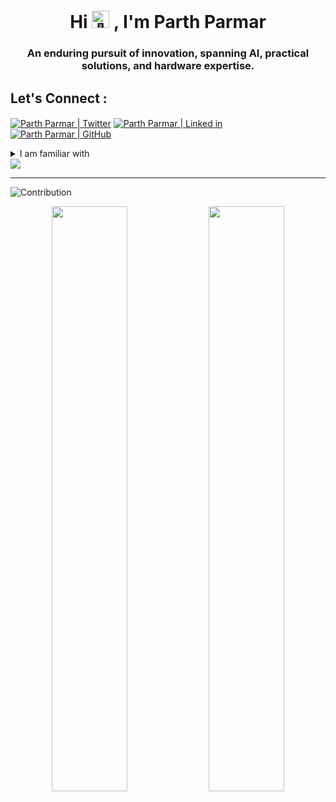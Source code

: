 <h1 align="center">Hi 
  <picture>
    <source srcset="https://fonts.gstatic.com/s/e/notoemoji/latest/1f44b_1f3fb/512.webp" type="image/webp">
    <img src="https://fonts.gstatic.com/s/e/notoemoji/latest/1f44b_1f3fb/512.gif" alt="👋" width="28" height="28">
  </picture>
  , I'm Parth Parmar
</h1>

<h3 align="center" >An enduring pursuit of innovation, spanning AI, practical solutions, and hardware expertise.</h3>


<h2 align="left">Let's Connect :</h2>
<p align="left">
<a href="https://twitter.com/Code_Parth" target="_blank"><img align="center" src="https://ziadoua.github.io/m3-Markdown-Badges/badges/Twitter/twitter2.svg" alt="Parth Parmar | Twitter"></img></a> 
<a href="https://linkedin.com/in/CodeParth" target="_blank"><img align="center" src="https://ziadoua.github.io/m3-Markdown-Badges/badges/LinkedIn/linkedin2.svg" alt="Parth Parmar | Linked in" /></a>
<a href="https://github.com/Code-Parth" target="_blank"><img align="center" src="https://ziadoua.github.io/m3-Markdown-Badges/badges/Github/github2.svg" alt="Parth Parmar | GitHub" /></a> 

<details>
  <summary>I am familiar with</summary>
  
  - <details>
      <summary>Cloud</summary>
        <div>
          <img src="https://ziadoua.github.io/m3-Markdown-Badges/badges/Cloudflare/cloudflare2.svg"> 
          <img src="https://ziadoua.github.io/m3-Markdown-Badges/badges/Netlify/netlify2.svg"> 
          <img src="https://ziadoua.github.io/m3-Markdown-Badges/badges/Vercel/vercel3.svg"> 
        </div>
    </details>
  
  - <details>
      <summary>Database</summary>
      <div>
        <img src="https://ziadoua.github.io/m3-Markdown-Badges/badges/MongoDB/mongodb2.svg"> 
        <img src="https://ziadoua.github.io/m3-Markdown-Badges/badges/Firebase/firebase2.svg"> 
        <img src="https://ziadoua.github.io/m3-Markdown-Badges/badges/Oracle/oracle2.svg"> 
        <img src="https://ziadoua.github.io/m3-Markdown-Badges/badges/PostgreSQL/postgresql2.svg"> 
        <img src="https://ziadoua.github.io/m3-Markdown-Badges/badges/Supabase/supabase2.svg"> 
      </div>
    </details>
    
  - <details>
      <summary>Design tools</summary>
      <div>
        <img src="https://ziadoua.github.io/m3-Markdown-Badges/badges/Figma/figma2.svg"> 
        <img src="https://ziadoua.github.io/m3-Markdown-Badges/badges/AfterEffects/aftereffects2.svg"> 
        <img src="https://ziadoua.github.io/m3-Markdown-Badges/badges/Premiere/premiere2.svg"> 
        <img src="https://ziadoua.github.io/m3-Markdown-Badges/badges/Illustrator/illustrator2.svg"> 
        <img src="https://ziadoua.github.io/m3-Markdown-Badges/badges/Photoshop/photoshop2.svg"> 
      </div>
    </details>
    
  - <details>
      <summary>IDEs</summary>
      <div>
        <img src="https://ziadoua.github.io/m3-Markdown-Badges/badges/PyCharm/pycharm2.svg"> 
        <img src="https://ziadoua.github.io/m3-Markdown-Badges/badges/VisualStudioCode/visualstudiocode2.svg"> 
        <img src="https://ziadoua.github.io/m3-Markdown-Badges/badges/VisualStudio/visualstudio2.svg"> 
        <img src="https://ziadoua.github.io/m3-Markdown-Badges/badges/Xcode/xcode2.svg"> 
        <img src="https://ziadoua.github.io/m3-Markdown-Badges/badges/AndroidStudio/androidstudio2.svg"> 
      </div>
    </details>
    
  - <details>
      <summary>Languages</summary>
      <div>
        <img src="https://ziadoua.github.io/m3-Markdown-Badges/badges/HTML/html2.svg"> 
        <img src="https://ziadoua.github.io/m3-Markdown-Badges/badges/CSS/css2.svg"> 
        <img src="https://ziadoua.github.io/m3-Markdown-Badges/badges/Markdown/markdown2.svg"> 
        <img src="https://ziadoua.github.io/m3-Markdown-Badges/badges/Python/python2.svg"> 
        <img src="https://ziadoua.github.io/m3-Markdown-Badges/badges/Javascript/javascript3.svg"> 
        <img src="https://ziadoua.github.io/m3-Markdown-Badges/badges/C/c2.svg"> 
        <img src="https://ziadoua.github.io/m3-Markdown-Badges/badges/CSharp/csharp2.svg"> 
        <img src="https://ziadoua.github.io/m3-Markdown-Badges/badges/C++/c++2.svg"> 
        <img src="https://ziadoua.github.io/m3-Markdown-Badges/badges/Java/java2.svg"> 
        <img src="https://ziadoua.github.io/m3-Markdown-Badges/badges/MySQL/mysql2.svg"> 
        <img src="https://ziadoua.github.io/m3-Markdown-Badges/badges/Swift/swift2.svg"> 
        <img src="https://ziadoua.github.io/m3-Markdown-Badges/badges/TypeScript/typescript2.svg"> 
        <img src="https://ziadoua.github.io/m3-Markdown-Badges/badges/JSON/json3.svg"> 
        <img src="https://ziadoua.github.io/m3-Markdown-Badges/badges/Dart/dart2.svg"> 
        <img src="https://ziadoua.github.io/m3-Markdown-Badges/badges/GraphQL/graphql2.svg"> 
      </div>
    </details>
    
  - <details>
      <summary>Libraries and frameworks</summary>
      <div>
        <img src="https://ziadoua.github.io/m3-Markdown-Badges/badges/npm/npm2.svg"> 
        <img src="https://ziadoua.github.io/m3-Markdown-Badges/badges/Flask/flask2.svg"> 
        <img src="https://ziadoua.github.io/m3-Markdown-Badges/badges/React/react3.svg"> 
        <img src="https://ziadoua.github.io/m3-Markdown-Badges/badges/NuGet/nuget2.svg"> 
        <img src="https://ziadoua.github.io/m3-Markdown-Badges/badges/Yarn/yarn2.svg"> 
        <img src="https://ziadoua.github.io/m3-Markdown-Badges/badges/NGINX/nginx3.svg"> 
        <img src="https://ziadoua.github.io/m3-Markdown-Badges/badges/NodeJS/nodejs3.svg"> 
        <img src="https://ziadoua.github.io/m3-Markdown-Badges/badges/Shell/shell3.svg"> 
        <img src="https://ziadoua.github.io/m3-Markdown-Badges/badges/dotNET/dotnet2.svg"> 
        <img src="https://ziadoua.github.io/m3-Markdown-Badges/badges/TailwindCSS/tailwindcss3.svg"> 
        <img src="https://ziadoua.github.io/m3-Markdown-Badges/badges/Axios/axios2.svg"> 
        <img src="https://ziadoua.github.io/m3-Markdown-Badges/badges/Prisma/prisma2.svg"> 
        <img src="https://ziadoua.github.io/m3-Markdown-Badges/badges/Redux/redux2.svg"> 
        <img src="https://ziadoua.github.io/m3-Markdown-Badges/badges/Flutter/flutter2.svg"> 
        <img src="https://ziadoua.github.io/m3-Markdown-Badges/badges/Docker/docker2.svg"> 
        <img src="https://ziadoua.github.io/m3-Markdown-Badges/badges/NextJS/nextjs3.svg"> 
    </div>
  </details>
</details>

<img src="https://visitcount.itsvg.in/api?id=Code-Parth&label=Profile%20Views&color=0&icon=5&pretty=false" />

_____

<div>
  
  ![Contribution](https://github-readme-activity-graph.vercel.app/graph?username=Code-Parth&bg_color=172f45&color=bddfff&line=38536a&point=38a0ff&area=true&hide_border=true)

  <div align="center">
    <img width="49%" src="https://github-readme-stats-sigma-five.vercel.app/api?username=code-parth&show_icons=true&theme=prussian&hide_border=true&locale=en"/>
    <img width="49%" src="https://github-readme-streak-stats.herokuapp.com/?user=code-parth&theme=prussian&hide_border=true"/>
  </div>
</div>
